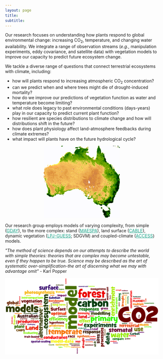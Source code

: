 ```yaml
---
layout: page
title:
subtitle:
---
```


Our research focuses on understanding how plants respond to global environmental change: increasing CO<sub>2</sub>, temperature, and changing water availability. We integrate a range of observation streams (*e.g.*, manipulation experiments, eddy covariance, and satellite data) with vegetation models to improve our capacity to predict future ecosystem change.

We tackle a diverse range of questions that connect terrestrial ecosystems with climate, including:

- how will plants respond to increasing atmospheric CO<sub>2</sub> concentration?
- can we predict when and where trees might die of drought-induced mortality?
- how do we improve our predictions of vegetation function as water and temperature become limiting?
- what role does legacy to past environmental conditions (days-years) play in our capacity to predict current plant function?
- how resilient are species distributions to climate change and how will distributions shift in the future?
- how does plant physiology affect land-atmosphere feedbacks during climate extremes?
- what impact will plants have on the future hydrological cycle?

<div class="floated_img">
<center><img src="assets/img/aus_ndvi.gif" alt="Aus NDVI" ></center>
</div>

<p> Our research group employs models of varying complexity, from simple (<a href="https://github.com/mdekauwe/GDAY" style="color:#16a085">GDAY</a>), to the more complex: stand (<a href="http://maespa.github.io/" style="color:#16a085;">MAESPA</a>), land surface (<a href="https://trac.nci.org.au/trac/cable/wiki" style="color:#16a085;">CABLE</a>), dynamic vegetation (<a href="http://iis4.nateko.lu.se/lpj-guess/" style="color:#16a085;">LPJ-GUESS</a>; SDGVM) and coupled-climate (<a href="https://www.csiro.au/en/Research/OandA/Areas/Assessing-our-climate/CAWCR/ACCESS" style="color:#16a085;">ACCESS</a>) models. </p>


<p><i> "The method of science depends on our attempts to describe the world with simple theories: theories that are complex may become untestable, even if they happen to be true. Science may be described as the art of systematic over-simplification-the art of discerning what we may with advantage omit" </i> - Karl Popper </p>

<div class="floated_img">
<img src="assets/img/new_words.png" alt="Some image" >
</div>


<!-- Global site tag (gtag.js) - Google Analytics -->
<script async src="https://www.googletagmanager.com/gtag/js?id=UA-45662310-1"></script>
<script>
  window.dataLayer = window.dataLayer || [];
  function gtag(){dataLayer.push(arguments);}
  gtag('js', new Date());

  gtag('config', 'UA-45662310-1');
</script>
